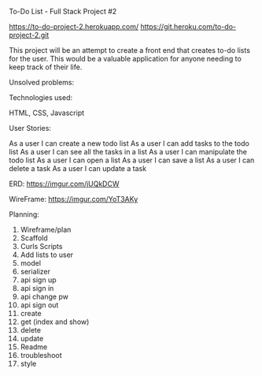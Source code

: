 To-Do List - Full Stack Project #2

https://to-do-project-2.herokuapp.com/ https://git.heroku.com/to-do-project-2.git

This project will be an attempt to create a front end that creates to-do lists for the user. This would be a valuable application for anyone needing to keep track of their life.

Unsolved problems:

Technologies used:

HTML, CSS, Javascript

User Stories:

  As a user I can create a new todo list
  As a user I can add tasks to the todo list
  As a user I can see all the tasks in a list
  As a user I can manipulate the todo list
    As a user I can open a list
    As a user I can save a list
    As a user I can delete a task
    As a user I can update a task

ERD:
https://imgur.com/jUQkDCW

WireFrame:
https://imgur.com/YoT3AKy

Planning:

1) Wireframe/plan
2) Scaffold
3) Curls Scripts
4) Add lists to user
5) model
6) serializer
7) api sign up
8) api sign in
9) api change pw
10) api sign out
11) create
12) get (index and show)
13) delete
14) update
15) Readme
16) troubleshoot
17) style
